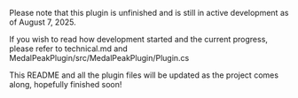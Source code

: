 Please note that this plugin is unfinished and is still in active development as of August 7, 2025. 

If you wish to read how development started and the current progress, please refer to technical.md and MedalPeakPlugin/src/MedalPeakPlugin/Plugin.cs

This README and all the plugin files will be updated as the project comes along, hopefully finished soon!
